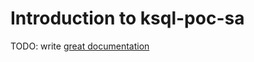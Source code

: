 # Introduction to ksql-poc-sa

TODO: write [great documentation](http://jacobian.org/writing/what-to-write/)
